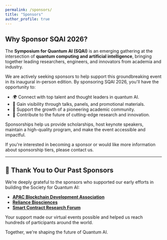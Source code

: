 ```yaml
---
permalink: /sponsors/
title: "Sponsors"
author_profile: true
---
```


## Why Sponsor SQAI 2026?

The **Symposium for Quantum AI (SQAI)** is an emerging gathering at the intersection of **quantum computing and artificial intelligence**, bringing together leading researchers, engineers, and innovators from academia and industry.

We are actively seeking sponsors to help support this groundbreaking event in its inaugural in-person edition. By sponsoring SQAI 2026, you'll have the opportunity to:

- 🌍 Connect with top talent and thought leaders in quantum AI.
- 🎤 Gain visibility through talks, panels, and promotional materials.
- 🚀 Support the growth of a pioneering academic community.
- 🧠 Contribute to the future of cutting-edge research and innovation.

Sponsorships help us provide scholarships, host keynote speakers, maintain a high-quality program, and make the event accessible and impactful.

If you're interested in becoming a sponsor or would like more information about sponsorship tiers, please contact us.

---

## 🙏 Thank You to Our Past Sponsors

We’re deeply grateful to the sponsors who supported our early efforts in building the Society for Quantum AI:

- [**APAC Blockchain Development Association**](https://apbcd.org/)
- [**Reliance Biosciences**](https://reliance-bio.com/en/)
- [**Smart Contract Research Forum**](https://x.com/scrforum)

Your support made our virtual events possible and helped us reach hundreds of participants around the world.

Together, we're shaping the future of Quantum AI.